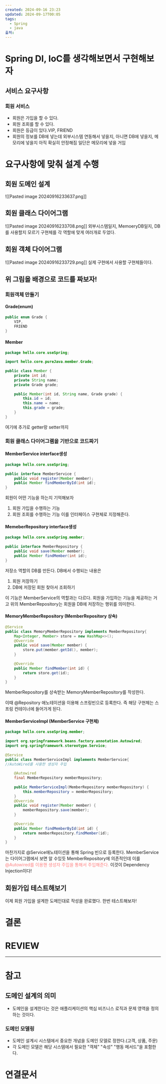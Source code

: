 ```yaml
---
created: 2024-09-16 23:23
updated: 2024-09-17T00:05
tags:
  - Spring
  - java
출처: 
---
```

# Spring DI, IoC를 생각해보면서 구현해보자
## 서비스 요구사항
### 회원 서비스
- 회원은 가입을 할 수 있다.
- 회원 조회를 할 수 있다.
- 회원은 등급이 있다.VIP, FRIEND
- 회원의 정보를 DB에 넣는데 외부시스템 연동해서 넣을지, 아니면 DB에 넣을지, 메모리에 넣을지 아직 확실히 안정해짐 일단은 메모리에 넣을 거임

# 요구사항에 맞춰 설계 수행
## 회원 도메인 설계
![[Pasted image 20240916233637.png]]
## 회원 클래스 다이어그램
![[Pasted image 20240916233708.png]]
외부시스템일지, MemoeryDB일지, DB를 사용할지 모르기 구현체를 각 역할에 맞게 여러개로 두었다.
## 회원 객체 다이어그램
![[Pasted image 20240916233729.png]]
실제 구현에서 사용할 구현체들이다. 


## 위 그림을 배경으로 코드를 짜보자!
### 회원객체 만들기
#### Grade(enum)
``` java
public enum Grade {  
    VIP,  
    FRIEND  
}
```

#### Member
``` java
package hello.core.useSpring;  
  
import hello.core.pureJava.member.Grade;  
  
public class Member {  
    private int id;  
    private String name;  
    private Grade grade;  
  
    public Member(int id, String name, Grade grade) {  
        this.id = id;  
        this.name = name;  
        this.grade = grade;  
    }  
}
```
여기에 추가로 getter랑 setter까지

### 회원 클래스 다이어그램을 기반으로  코드짜기
#### MemberService interface생성
``` java
package hello.core.useSpring;  
  
public interface MemberService {  
    public void register(Member member);  
    public Member findMemberById(int id);  
}
```
회원이 어떤 기능을 하는지 기억해보자
1. 회원 가입을 수행하는 기능
2. 회원 조회를 수행하는 기능
이를 인터페이스 구현체로 지정해준다.


#### MemeberRepository interface생성
``` java
package hello.core.useSpring.member;  
  
public interface MemberRepository {  
    public void save(Member member);  
    public Member findMember(int id);  
}

```
저장소 역할의 DB를 만든다. 
DB에서 수행되는 내용은
1. 회원 저장하기
2. DB에 저장된 회원 찾아서 조회하기

이 기능은 MemberService의 역할과는 다르다.
회원을 가입하는 기능을 제공하는 거고 위의 MemberRepository는 회원을 DB에 저장하는 행위를 의미한다.


#### MemoryMemberRepository (MemberRepository 상속)
``` java
@Service
public class MemoryMemberRepository implements MemberRepository{  
    Map<Integer, Member> store = new HashMap<>();  
    @Override  
    public void save(Member member) {  
        store.put(member.getId(), member);  
    }  
  
    @Override  
    public Member findMember(int id) {  
        return store.get(id);  
    }  
}
```
MemberRepository를 상속받는 MemoryMemberRepository를 작성한다. 

이때 @Repository 애노테이션을 이용해 스프링빈으로 등록한다. 즉 해당 구현체는 스프링 컨테이너에 들어가게 된다.

#### MemberServiceImpl (MemberService 구현체)
```  java
package hello.core.useSpring.member;  
  
import org.springframework.beans.factory.annotation.Autowired;  
import org.springframework.stereotype.Service;  
  
@Service  
public class MemberServiceImpl implements MemberService{  
//AutoWired를 사용한 생성자 주입  
  
    @Autowired  
    final MemberRepository memberRepository;  
  
    public MemberServiceImpl(MemberRepository memberRepository) {  
        this.memberRepository = memberRepository;  
    }  
    @Override  
    public void register(Member member) {  
        memberRepository.save(member);  
    }  
  
    @Override  
    public Member findMemberById(int id) {  
        return memberRepository.findMember(id);  
    }  
}
```
마찬가지로 @Service애노테이션을 통해 Spring 빈으로 등록한다.
MemberService는 다이어그램에서 보면 알 수있듯 MemberRepository에 의존적인데 
이를 <span style="color:rgb(255, 128, 128)">@Autowired를 이용핸 생성자 주입을 통해서 주입해준다.</span>
이것이 Dependency Injection이다!

## 회원가입 테스트해보기
이제 회원 가입을 설계한 도메인대로 작성을 완료했다. 한번 테스트해보자!






# 결론

# REVIEW


---
# 참고

## 도메인 설계의 의미
- 도메인을 설계한다는 것은 애플리케이션의 핵심 비즈니스 로직과 문제 영역을 정의하는 것이다.

### 도메인 모델링
- 도메인 설계시 시스템에서 중요한 개념을 도메인 모델로 정한다.(고객, 상품, 주문)
- 각 도메인 모델은 해당 시스템에서 필요한 "객체" "속성" "행동 메서드"을 포함한다.

# 연결문서